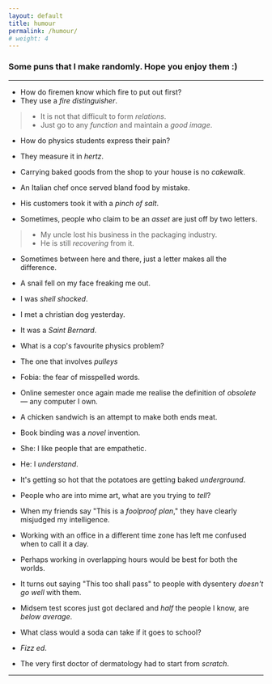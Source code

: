 ```yaml
---
layout: default
title: humour
permalink: /humour/
# weight: 4
---
```


### Some puns that I make randomly. Hope you enjoy them :)

***

* How do firemen know which fire to put out first?
* They use a _fire distinguisher_.

> * It is not that difficult to form _relations_.
> * Just go to any _function_ and maintain a _good image_.

* How do physics students express their pain?
* They measure it in _hertz_.

* Carrying baked goods from the shop to your house is no _cakewalk_.

* An Italian chef once served bland food by mistake.
* His customers took it with a _pinch of salt_.

* Sometimes, people who claim to be an _asset_ are just off by two letters.

> * My uncle lost his business in the packaging industry. 
> * He is still _recovering_ from it.

* Sometimes between here and there, just a letter makes all the difference.

* A snail fell on my face freaking me out.
* I was _shell shocked_.

* I met a christian dog yesterday.
* It was a _Saint Bernard_.

* What is a cop's favourite physics problem?
* The one that involves _pulleys_

* Fobia: the fear of misspelled words.

* Online semester once again made me realise the definition of _obsolete_ — any computer I own.

* A chicken sandwich is an attempt to make both ends meat.

* Book binding was a _novel_ invention.

* She: I like people that are empathetic.
* He: I _understand_.

* It's getting so hot that the potatoes are getting baked _underground_.

* People who are into mime art, what are you trying to _tell_?

* When my friends say "This is a _foolproof plan_," they have clearly misjudged my intelligence.

* Working with an office in a different time zone has left me confused when to call it a day.
* Perhaps working in overlapping hours would be best for both the worlds.

* It turns out saying "This too shall pass" to people with dysentery _doesn't go well_ with them.

* Midsem test scores just got declared and _half_ the people I know, are _below average_. 

* What class would a soda can take if it goes to school?
* _Fizz ed_.

* The very first doctor of dermatology had to start from _scratch_.

___
